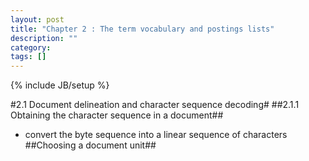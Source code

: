 ```yaml
---
layout: post
title: "Chapter 2 : The term vocabulary and postings lists"
description: ""
category: 
tags: []
---
```

{% include JB/setup %}

#2.1 Document delineation and character sequence decoding#
##2.1.1 Obtaining the character sequence in a document##
* convert the byte sequence into a linear sequence of characters  
##Choosing a document unit##
